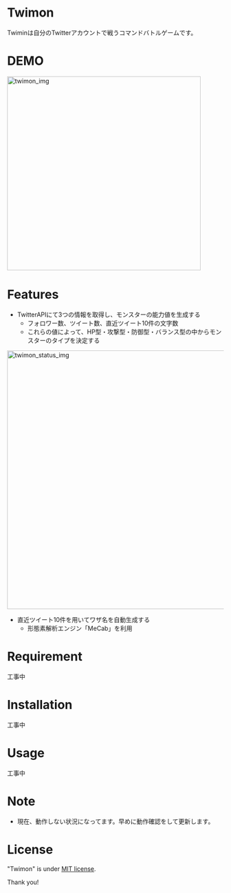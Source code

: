 # Twimon
 
Twiminは自分のTwitterアカウントで戦うコマンドバトルゲームです。

# DEMO

<img width="450" alt="twimon_img" src="https://user-images.githubusercontent.com/52380218/121857874-02dc0f80-cd31-11eb-8628-111b05aa6a2b.png">
 
# Features
 
- TwitterAPIにて3つの情報を取得し、モンスターの能力値を生成する
  - フォロワー数、ツイート数、直近ツイート10件の文字数
  - これらの値によって、HP型・攻撃型・防御型・バランス型の中からモンスターのタイプを決定する

<img width="600" alt="twimon_status_img" src="https://user-images.githubusercontent.com/52380218/121858024-2606bf00-cd31-11eb-8c42-61356460a760.png">

- 直近ツイート10件を用いてワザ名を自動生成する
  - 形態素解析エンジン「MeCab」を利用
 
# Requirement
 
工事中
 
# Installation

工事中
 
# Usage

工事中
 
# Note
 
- 現在、動作しない状況になってます。早めに動作確認をして更新します。
 
# License
 
"Twimon" is under [MIT license](https://en.wikipedia.org/wiki/MIT_License).

Thank you!
